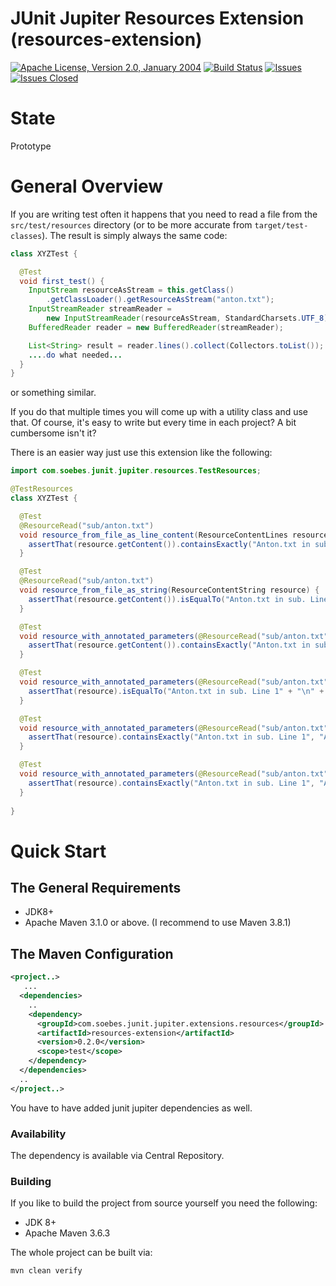 <!---
 Licensed to the Apache Software Foundation (ASF) under one or more
 contributor license agreements.  See the NOTICE file distributed with
 this work for additional information regarding copyright ownership.
 The ASF licenses this file to You under the Apache License, Version 2.0
 (the "License"); you may not use this file except in compliance with
 the License.  You may obtain a copy of the License at

      http://www.apache.org/licenses/LICENSE-2.0

 Unless required by applicable law or agreed to in writing, software
 distributed under the License is distributed on an "AS IS" BASIS,
 WITHOUT WARRANTIES OR CONDITIONS OF ANY KIND, either express or implied.
 See the License for the specific language governing permissions and
 limitations under the License.
-->
# JUnit Jupiter Resources Extension (resources-extension)

[![Apache License, Version 2.0, January 2004](https://img.shields.io/github/license/apache/maven.svg?label=License)][license]
[![Build Status](https://cloud.drone.io/api/badges/khmarbaise/resources-extension/status.svg)](https://cloud.drone.io/khmarbaise/resources-extension)
[![Issues](https://img.shields.io/github/issues/khmarbaise/resources-extension)](https://github.com/khmarbaise/resources-extension/issues)
[![Issues Closed](https://img.shields.io/github/issues-closed/khmarbaise/resources-extension)](https://github.com/khmarbaise/resources-extension/issues?q=is%3Aissue+is%3Aclosed)

# State

Prototype

# General Overview

If you are writing test often it happens that you need to read a file
from the `src/test/resources` directory (or to be more accurate from `target/test-classes`).
The result is simply always the same code:

```java
class XYZTest {

  @Test
  void first_test() {
    InputStream resourceAsStream = this.getClass()
        .getClassLoader().getResourceAsStream("anton.txt");
    InputStreamReader streamReader =
        new InputStreamReader(resourceAsStream, StandardCharsets.UTF_8);
    BufferedReader reader = new BufferedReader(streamReader);

    List<String> result = reader.lines().collect(Collectors.toList());
    ....do what needed...
  }
}
```
or something similar.

If you do that multiple times you will come up with a utility class and use that.
Of course, it's easy to write but every time in each project? A bit cumbersome isn't it?

There is an easier way just use this extension like the following:

```java
import com.soebes.junit.jupiter.resources.TestResources;

@TestResources
class XYZTest {

  @Test
  @ResourceRead("sub/anton.txt")
  void resource_from_file_as_line_content(ResourceContentLines resource) {
    assertThat(resource.getContent()).containsExactly("Anton.txt in sub. Line 1", "Anton.txt in sub. Line 2");
  }

  @Test
  @ResourceRead("sub/anton.txt")
  void resource_from_file_as_string(ResourceContentString resource) {
    assertThat(resource.getContent()).isEqualTo("Anton.txt in sub. Line 1" + "\n" + "Anton.txt in sub. Line 2");
  }

  @Test
  void resource_with_annotated_parameters(@ResourceRead("sub/anton.txt") ResourceContentLines resource) {
    assertThat(resource.getContent()).containsExactly("Anton.txt in sub. Line 1", "Anton.txt in sub. Line 2");
  }

  @Test
  void resource_with_annotated_parameters(@ResourceRead("sub/anton.txt") String resource) {
    assertThat(resource).isEqualTo("Anton.txt in sub. Line 1" + "\n" + "Anton.txt in sub. Line 2");
  }

  @Test
  void resource_with_annotated_parameters(@ResourceRead("sub/anton.txt") List<String> resource) {
    assertThat(resource).containsExactly("Anton.txt in sub. Line 1", "Anton.txt in sub. Line 2");
  }

  @Test
  void resource_with_annotated_parameters(@ResourceRead("sub/anton.txt") Stream<String> resource) {
    assertThat(resource).containsExactly("Anton.txt in sub. Line 1", "Anton.txt in sub. Line 2");
  }
  
}
```
# Quick Start

## The General Requirements

* JDK8+
* Apache Maven 3.1.0 or above. (I recommend to use Maven 3.8.1)

## The Maven Configuration

```xml
<project..>
   ...
  <dependencies>
    ..
    <dependency>
      <groupId>com.soebes.junit.jupiter.extensions.resources</groupId>
      <artifactId>resources-extension</artifactId>
      <version>0.2.0</version>
      <scope>test</scope>
    </dependency>
  </dependencies>
  ..
</project..>
```
You have to have added junit jupiter dependencies as well.

### Availability

The dependency is available via Central Repository.

### Building 

If you like to build the project from source yourself you need the following:

* JDK 8+
* Apache Maven 3.6.3

The whole project can be built via:
```bash
mvn clean verify
```

[license]: https://www.apache.org/licenses/LICENSE-2.0
